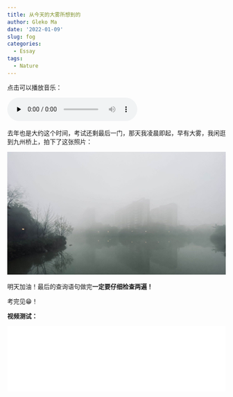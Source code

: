 ```yaml
---
title: 从今天的大雾所想到的
author: Gleko Ma
date: '2022-01-09'
slug: fog
categories:
  - Essay
tags:
  - Nature
---
```


点击可以播放音乐：

<audio id="audio" controls="" preload="none">
      <source id="mp3" src="https://music.163.com/song/media/outer/url?id=472045266.mp3">
</audio>

去年也是大约这个时间，考试还剩最后一门，那天我凌晨即起，早有大雾，我闲逛到九州桥上，拍下了这张照片：

![fog](images/fog.png)

明天加油！最后的查询语句做完**一定要仔细检查两遍！**

考完见😁！



**视频测试：**

<div class="embed-right">
<iframe 
  src="//player.bilibili.com/player.html?aid=203291798&bvid=BV13h411f79D&cid=270735676&page=1&high_quality=1&danmaku=0" 
    allowfullscreen="allowfullscreen" 
    width="100%" 
    align="middle" 
    scrolling="no" 
    frameborder="0" 
    sandbox="allow-top-navigation 
             allow-same-origin 
             allow-forms 
             allow-scripts"
></iframe>
</div>

